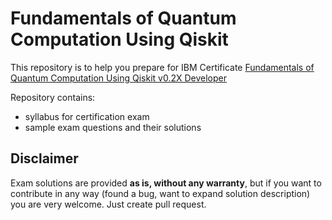 # Fundamentals of Quantum Computation Using Qiskit

This repository is to help you prepare for IBM Certificate [Fundamentals of Quantum Computation Using Qiskit v0.2X Developer](https://www.ibm.com/certify/exam?id=C1000-112)

Repository contains:

- syllabus for certification exam
- sample exam questions and their solutions

## Disclaimer

Exam solutions are provided **as is, without any warranty**, but if you want to contribute in any way (found a bug, want to expand solution description) you are very welcome. Just create pull request.
